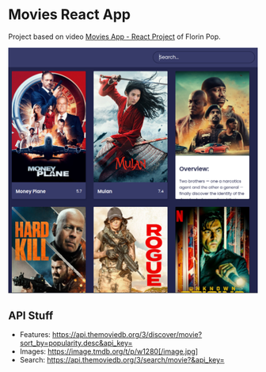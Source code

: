 # Movies React App

Project based on video [Movies App - React Project](https://www.youtube.com/watch?v=sZ0bZGfg_m4) of Florin Pop.

![Screenshot](./screenshot.png)

## API Stuff

- Features: https://api.themoviedb.org/3/discover/movie?sort_by=popularity.desc&api_key=<your api>
- Images: https://image.tmdb.org/t/p/w1280[/image.jpg]
- Search: https://api.themoviedb.org/3/search/movie?&api_key=<your api>